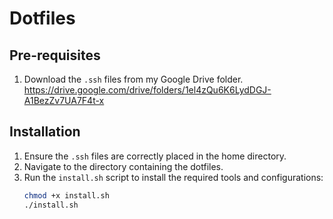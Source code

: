 # Dotfiles

## Pre-requisites

1. Download the `.ssh` files from my Google Drive folder. https://drive.google.com/drive/folders/1el4zQu6K6LydDGJ-A1BezZv7UA7F4t-x

## Installation

1. Ensure the `.ssh` files are correctly placed in the home directory.
2. Navigate to the directory containing the dotfiles.
3. Run the `install.sh` script to install the required tools and configurations:
   ```bash
   chmod +x install.sh
   ./install.sh

